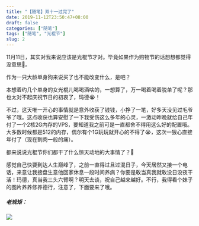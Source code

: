 ```yaml
---
title: "【随笔】双十一过完了"
date: 2019-11-12T23:50:47+08:00
draft: false
categories: ["随笔"]
tags: ["随笔", "光棍节"]
slug: 2
---
```


11月11日，其实对我来说应该是光棍节才对。毕竟如果作为购物节的话想想都觉得没意思🐷。

作为一只大龄单身狗来说买了也不能改变什么，是吧？

本想着约几个单身的女光棍儿喝喝酒啥的，一想算了，万一喝着喝着脱单了呢？那也太对不起庆祝节日的初衷了，玛德😭！

不过，这天唯一开心的事情就是意外收获了钱钱，小挣了一笔，好多天没见过毛爷爷了哦。这点收获也算安慰了一下我受伤这么多年的心灵，一激动昨晚就给自己年付了一个2核2G内存的VPS，要知道我之前可是一直都舍不得用这么好的配置哦。大多数时候都是512的内存，偶尔有个1G玩玩就开心的不得了😭，这次一狠心直接年付了（现在割肉一般的痛）。

都来说说光棍节你们都干了什么惊天动地的大事情了？🐶

感觉自己快要到达人生巅峰了，之前一直得过且过混日子，今天居然又接一个电话，来意让我接盘生意他回家休息一段时间养病？你要是敢当真我就敢没日没夜干活！玛德，真当我三头六臂啊？明天去谈，祝自己越来越好。不行，我得看个妹子的图片养养修养德行，注意了，下面要来了哦。

##### 老规矩：

![](https://img.dtz9.net/imgs/2019/11/1f581ae3e97ec9e0.jpg)